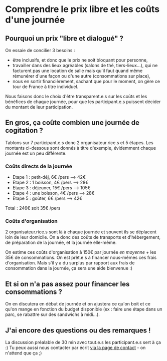 # Comprendre le prix libre et les coûts d'une journée

## Pourquoi un prix "libre et dialogué" ?

On essaie de concilier 3 besoins :
- être inclusifs, et donc que le prix ne soit bloquant pour personne,
- travailler dans des lieux agréables (salons de thé, tiers-lieux...), qui ne facturent pas une location de salle mais qu'il faut quand même rémunérer d'une façon ou d'une autre (consommations sur place),
- nous en sortir financièrement, sachant que pour le moment, on gère ce tour de France à titre individuel.

Nous faisons donc le choix d'être transparent.e.s sur les coûts et les bénéfices de chaque journée, pour que les participant.e.s puissent décider du montant de leur participation.

## En gros, ça coûte combien une journée de cogitation ?

Tablons sur 7 participant.e.s donc 2 organisateur.rice.s et 5 étapes. Les montants ci-dessous sont donnés à titre d'exemple, évidemment chaque journée est un peu différente.

### Coûts directs de la journée
- Etape 1 : petit-déj, 6€ /pers --> 42€
- Etape 2 : 1 boisson, 4€ /pers --> 28€
- Etape 3 : déjeuner, 15€ /pers --> 105€
- Etape 4 : une boisson, 4€ /pers --> 28€
- Etape 5 : goûter, 6€ /pers --> 42€

Total : 246€ soit 35€ /pers

### Coûts d'organisation

2 organisateur.rice.s sont là à chaque journée et souvent ils se déplacent loin de leur domicile.
On a donc des coûts de transports et d'hébergement, de préparation de la journée, et la journée elle-même.

On estime ces coûts d'organisation à 150€ par journée *en moyenne* + les 35€ de consommations.
On est prêt.e.s à financer nous-mêmes ces frais d'organisation. Mais s'il y a du surplus par rapport aux frais de consommation dans la journée, ça sera une aide bienvenue :)

## Et si on n'a pas assez pour financer les consommations ?

On en discutera en début de journée et on ajustera ce qu'on boit et ce qu'on mange en fonction du budget disponible (ex : faire une étape dans un parc, se rabattre sur des sandwichs à midi...).

## J'ai encore des questions ou des remarques !

La discussion préalable de 30 min avec tout.e.s les participant.e.s sert à ça :)
Tu peux aussi nous contacter par écrit [via la page de contact](nous-contacter.html) - on n'attend que ça ;)
